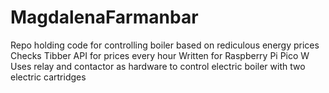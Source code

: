 # MagdalenaFarmanbar
Repo holding code for controlling boiler based on rediculous energy prices
Checks Tibber API for prices every hour
Written for Raspberry Pi Pico W
Uses relay and contactor as hardware to control electric boiler with two electric cartridges
